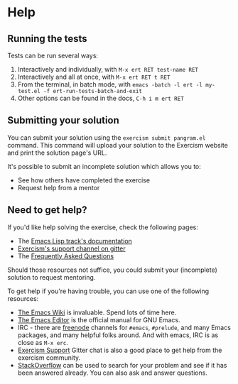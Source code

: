 # Help

## Running the tests

Tests can be run several ways:

1. Interactively and individually, with `M-x ert RET test-name RET`
2. Interactively and all at once, with `M-x ert RET t RET`
3. From the terminal, in batch mode, with `emacs -batch -l ert -l my-test.el -f ert-run-tests-batch-and-exit`
4. Other options can be found in the docs, `C-h i m ert RET`

## Submitting your solution

You can submit your solution using the `exercism submit pangram.el` command.
This command will upload your solution to the Exercism website and print the solution page's URL.

It's possible to submit an incomplete solution which allows you to:

- See how others have completed the exercise
- Request help from a mentor

## Need to get help?

If you'd like help solving the exercise, check the following pages:

- The [Emacs Lisp track's documentation](https://exercism.org/docs/tracks/emacs-lisp)
- [Exercism's support channel on gitter](https://gitter.im/exercism/support)
- The [Frequently Asked Questions](https://exercism.org/docs/using/faqs)

Should those resources not suffice, you could submit your (incomplete) solution to request mentoring.

To get help if you're having trouble, you can use one of the following resources:

- [The Emacs Wiki](http://emacswiki.org/) is invaluable. Spend lots of time here.
- [The Emacs Editor](http://www.gnu.org/software/emacs/manual/html_node/emacs/index.html) is the official manual for GNU Emacs.
- IRC - there are [freenode](https://freenode.net/) channels for `#emacs`, `#prelude`, and many Emacs
  packages, and many helpful folks around. And with emacs, IRC is as close as
  `M-x erc`.
- [Exercism Support](https://gitter.im/exercism/support) Gitter chat is also a good place to get help from the
  exercism community.
- [StackOverflow](http://stackoverflow.com/questions/tagged/elisp) can be used to search for your problem and see if it has been answered already. You can also ask and answer questions.
